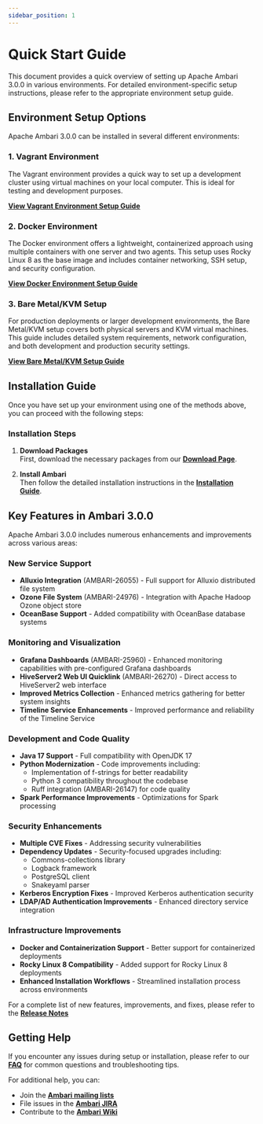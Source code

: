 ```yaml
---
sidebar_position: 1
---
```


# Quick Start Guide

This document provides a quick overview of setting up Apache Ambari 3.0.0 in various environments. For detailed environment-specific setup instructions, please refer to the appropriate environment setup guide.

## Environment Setup Options

Apache Ambari 3.0.0 can be installed in several different environments:

### 1. Vagrant Environment

The Vagrant environment provides a quick way to set up a development cluster using virtual machines on your local computer. This is ideal for testing and development purposes.

[**View Vagrant Environment Setup Guide**](environment-setup/vagrant-environment-setup.md)

### 2. Docker Environment

The Docker environment offers a lightweight, containerized approach using multiple containers with one server and two agents. This setup uses Rocky Linux 8 as the base image and includes container networking, SSH setup, and security configuration.

[**View Docker Environment Setup Guide**](environment-setup/docker-environment-setup.md)

### 3. Bare Metal/KVM Setup

For production deployments or larger development environments, the Bare Metal/KVM setup covers both physical servers and KVM virtual machines. This guide includes detailed system requirements, network configuration, and both development and production security settings.

[**View Bare Metal/KVM Setup Guide**](environment-setup/bare-metal-kvm-setup.md)

## Installation Guide

Once you have set up your environment using one of the methods above, you can proceed with the following steps:

### Installation Steps

1. **Download Packages**  
   First, download the necessary packages from our [**Download Page**](download.md).

2. **Install Ambari**  
   Then follow the detailed installation instructions in the [**Installation Guide**](installation-guide.md).

## Key Features in Ambari 3.0.0

Apache Ambari 3.0.0 includes numerous enhancements and improvements across various areas:

### New Service Support

- **Alluxio Integration** (AMBARI-26055) - Full support for Alluxio distributed file system
- **Ozone File System** (AMBARI-24976) - Integration with Apache Hadoop Ozone object store
- **OceanBase Support** - Added compatibility with OceanBase database systems

### Monitoring and Visualization

- **Grafana Dashboards** (AMBARI-25960) - Enhanced monitoring capabilities with pre-configured Grafana dashboards
- **HiveServer2 Web UI Quicklink** (AMBARI-26270) - Direct access to HiveServer2 web interface
- **Improved Metrics Collection** - Enhanced metrics gathering for better system insights
- **Timeline Service Enhancements** - Improved performance and reliability of the Timeline Service

### Development and Code Quality

- **Java 17 Support** - Full compatibility with OpenJDK 17
- **Python Modernization** - Code improvements including:
  - Implementation of f-strings for better readability
  - Python 3 compatibility throughout the codebase
  - Ruff integration (AMBARI-26147) for code quality
- **Spark Performance Improvements** - Optimizations for Spark processing

### Security Enhancements

- **Multiple CVE Fixes** - Addressing security vulnerabilities
- **Dependency Updates** - Security-focused upgrades including:
  - Commons-collections library
  - Logback framework
  - PostgreSQL client
  - Snakeyaml parser
- **Kerberos Encryption Fixes** - Improved Kerberos authentication security
- **LDAP/AD Authentication Improvements** - Enhanced directory service integration

### Infrastructure Improvements

- **Docker and Containerization Support** - Better support for containerized deployments
- **Rocky Linux 8 Compatibility** - Added support for Rocky Linux 8 deployments
- **Enhanced Installation Workflows** - Streamlined installation process across environments

For a complete list of new features, improvements, and fixes, please refer to the [**Release Notes**](release-notes.md)

## Getting Help

If you encounter any issues during setup or installation, please refer to our [**FAQ**](faq.md) for common questions and troubleshooting tips.

For additional help, you can:

- Join the [**Ambari mailing lists**](mailing-list)
- File issues in the [**Ambari JIRA**](https://issues.apache.org/jira/projects/AMBARI)
- Contribute to the [**Ambari Wiki**](https://cwiki.apache.org/confluence/display/AMBARI/Ambari)
